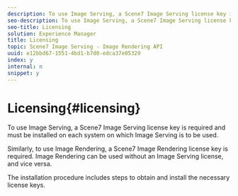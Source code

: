 ```yaml
---
description: To use Image Serving, a Scene7 Image Serving license key is required and must be installed on each system on which Image Serving is to be used.
seo-description: To use Image Serving, a Scene7 Image Serving license key is required and must be installed on each system on which Image Serving is to be used.
seo-title: Licensing
solution: Experience Manager
title: Licensing
topic: Scene7 Image Serving - Image Rendering API
uuid: e12bbd67-1551-4bd1-b7d0-edca37e05329
index: y
internal: n
snippet: y
---
```


# Licensing{#licensing}

To use Image Serving, a Scene7 Image Serving license key is required and must be installed on each system on which Image Serving is to be used.

Similarly, to use Image Rendering, a Scene7 Image Rendering license key is required. Image Rendering can be used without an Image Serving license, and vice versa.

The installation procedure includes steps to obtain and install the necessary license keys. 
